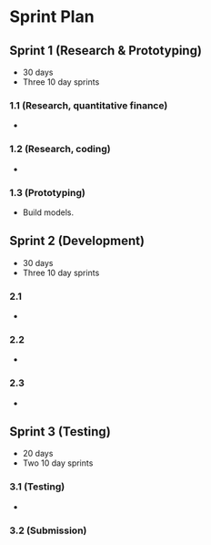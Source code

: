 # Sprint Plan

## Sprint 1 (Research & Prototyping)

- 30 days
- Three 10 day sprints

### 1.1 (Research, quantitative finance)

- 

### 1.2 (Research, coding)

- 

### 1.3 (Prototyping)

- Build models.

## Sprint 2 (Development)

- 30 days
- Three 10 day sprints

### 2.1

- 

### 2.2

- 

### 2.3

- 

## Sprint 3 (Testing)

- 20 days
- Two 10 day sprints

### 3.1 (Testing)

-

### 3.2 (Submission)
